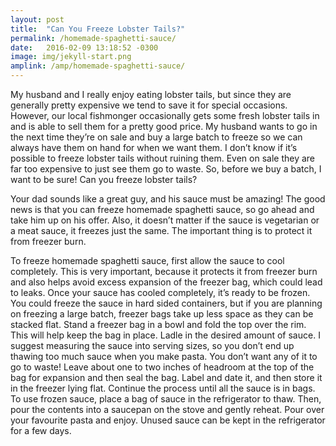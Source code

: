 ```yaml
---
layout: post
title:  "Can You Freeze Lobster Tails?"
permalink: /homemade-spaghetti-sauce/
date:   2016-02-09 13:18:52 -0300
image: img/jekyll-start.png
amplink: /amp/homemade-spaghetti-sauce/
---
```


My husband and I really enjoy eating lobster tails, but since they are generally pretty expensive we tend to save it for special occasions. However, our local fishmonger occasionally gets some fresh lobster tails in and is able to sell them for a pretty good price. My husband wants to go in the next time they’re on sale and buy a large batch to freeze so we can always have them on hand for when we want them. I don’t know if it’s possible to freeze lobster tails without ruining them. Even on sale they are far too expensive to just see them go to waste. So, before we buy a batch, I want to be sure! Can you freeze lobster tails?

Your dad sounds like a great guy, and his sauce must be amazing! The good news is that you can freeze homemade spaghetti sauce, so go ahead and take him up on his offer. Also, it doesn’t matter if the sauce is vegetarian or a meat sauce, it freezes just the same. The important thing is to protect it from freezer burn.

To freeze homemade spaghetti sauce, first allow the sauce to cool completely. This is very important, because it protects it from freezer burn and also helps avoid excess expansion of the freezer bag, which could lead to leaks. Once your sauce has cooled completely, it’s ready to be frozen. You could freeze the sauce in hard sided containers, but if you are planning on freezing a large batch, freezer bags take up less space as they can be stacked flat.
Stand a freezer bag in a bowl and fold the top over the rim. This will help keep the bag in place. Ladle in the desired amount of sauce. I suggest measuring the sauce into serving sizes, so you don’t end up thawing too much sauce when you make pasta. You don’t want any of it to go to waste! Leave about one to two inches of headroom at the top of the bag for expansion and then seal the bag. Label and date it, and then store it in the freezer lying flat. Continue the process until all the sauce is in bags.
To use frozen sauce, place a bag of sauce in the refrigerator to thaw. Then, pour the contents into a saucepan on the stove and gently reheat. Pour over your favourite pasta and enjoy. Unused sauce can be kept in the refrigerator for a few days.
